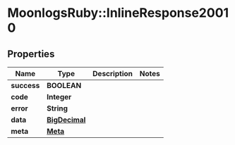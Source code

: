# MoonlogsRuby::InlineResponse20010

## Properties
Name | Type | Description | Notes
------------ | ------------- | ------------- | -------------
**success** | **BOOLEAN** |  | 
**code** | **Integer** |  | 
**error** | **String** |  | 
**data** | [**BigDecimal**](BigDecimal.md) |  | 
**meta** | [**Meta**](Meta.md) |  | 

